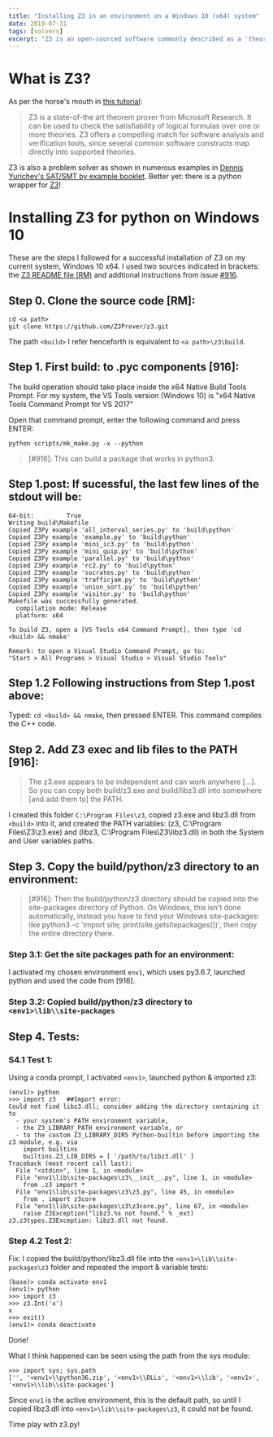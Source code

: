```yaml
---
title: "Installing Z3 in an environment on a Windows 10 (x64) system"
date: 2019-07-31
tags: [solvers]
excerpt: "Z3 is an open-sourced software commonly described as a 'theorem prover'. It is also a problem solver..."
---
```


# What is Z3?

As per the horse's mouth in [this tutorial](https://rise4fun.com/z3/tutorial):  
>Z3 is a state-of-the art theorem prover from Microsoft Research. It can be used to check the satisfiability of logical formulas over one or more theories. Z3 offers a compelling match for software analysis and verification tools, since several common software constructs map directly into supported theories.  

Z3 is also a problem solver as shown in numerous examples in [Dennis Yurichev's SAT/SMT by example booklet](https://yurichev.com/writings/SAT_SMT_by_example.pdf). Better yet: there is a python wrapper for [Z3](https://github.com/Z3Prover/z3)!


# Installing Z3 for python on Windows 10

These are the steps I followed for a successful installation of Z3 on my current system, Windows 10 x64. I used two sources indicated in brackets: the [Z3 README file (RM)](https://github.com/Z3Prover/z3/blob/master/README.md) and addtional instructions from issue [#916](https://github.com/Z3Prover/z3/issues/916).  


## Step 0. Clone the source code [RM]:
```
cd <a path>
git clone https://github.com/Z3Prover/z3.git
```
The path `<build>` I refer henceforth is equivalent to `<a path>\z3\build`.  

## Step 1. First build: to .pyc components [916]:

The build operation should take place inside the x64 Native Build Tools Prompt.
For my system, the VS Tools version (Windows 10) is "x64 Native Tools Command Prompt for VS 2017"

Open that command prompt, enter the following command and press ENTER:
```
python scripts/mk_make.py -x --python
```
> [#916]: This can build a package that works in python3.  

## Step 1.post: If sucessful, the last few lines of the stdout will be:
```
64-bit:         True
Writing build\Makefile
Copied Z3Py example 'all_interval_series.py' to 'build\python'
Copied Z3Py example 'example.py' to 'build\python'
Copied Z3Py example 'mini_ic3.py' to 'build\python'
Copied Z3Py example 'mini_quip.py' to 'build\python'
Copied Z3Py example 'parallel.py' to 'build\python'
Copied Z3Py example 'rc2.py' to 'build\python'
Copied Z3Py example 'socrates.py' to 'build\python'
Copied Z3Py example 'trafficjam.py' to 'build\python'
Copied Z3Py example 'union_sort.py' to 'build\python'
Copied Z3Py example 'visitor.py' to 'build\python'
Makefile was successfully generated.
  compilation mode: Release
  platform: x64

To build Z3, open a [VS Tools x64 Command Prompt], then type 'cd <build> && nmake'

Remark: to open a Visual Studio Command Prompt, go to:  
"Start > All Programs > Visual Studio > Visual Studio Tools"
```
## Step 1.2 Following instructions from Step 1.post above:

Typed: `cd <build> && nmake`, then pressed ENTER.
This command compiles the C++ code.  


## Step 2. Add Z3 exec and lib files to the PATH [916]:
 
> The z3.exe appears to be independent and can work anywhere [...]. So you can copy both build/z3.exe and build/libz3.dll into somewhere [and add them to] the PATH.  

I created this folder `C:\Program Files\z3`, copied z3.exe and libz3.dll from `<build>` into it, and created the PATH variables: (z3, C:\Program Files\Z3\z3.exe) and (libz3, C:\Program Files\Z3\libz3.dll) in both the System and User variables paths.

## Step 3. Copy the build/python/z3 directory to an environment:

> [#916]: Then the build/python/z3 directory should be copied into the site-packages directory of Python. On Windows, this isn't done automatically, instead you have to find your Windows site-packages: like python3 -c 'import site; print(site.getsitepackages())', then copy the entire directory there.


### Step 3.1: Get the site packages path for an environment:
I activated my chosen environment `env1`, which uses py3.6.7, launched python and used the code from [916].  

### Step 3.2: Copied build/python/z3 directory to `<env1>\lib\\site-packages`

## Step 4. Tests:

### S4.1 Test 1:
Using a conda prompt, I activated `<env1>`, launched python & imported z3:
```
(env1)> python
>>> import z3   ##Import error:
Could not find libz3.dll; consider adding the directory containing it to
  - your system's PATH environment variable,
  - the Z3_LIBRARY_PATH environment variable, or
  - to the custom Z3_LIBRARY_DIRS Python-builtin before importing the z3 module, e.g. via
    import builtins
    builtins.Z3_LIB_DIRS = [ '/path/to/libz3.dll' ]
Traceback (most recent call last):
  File "<stdin>", line 1, in <module>
  File "env1\lib\site-packages\z3\__init__.py", line 1, in <module>
    from .z3 import *
  File "env1\lib\site-packages\z3\z3.py", line 45, in <module>
    from . import z3core
  File "env1\lib\site-packages\z3\z3core.py", line 67, in <module>
    raise Z3Exception("libz3.%s not found." % _ext)
z3.z3types.Z3Exception: libz3.dll not found.
```
### Step 4.2 Test 2:
Fix: I copied the build/python/libz3.dll file into the `<env1>\lib\\site-packages\z3` folder and repeated the import & variable tests:
```
(base)> conda activate env1
(env1)> python
>>> import z3
>>> z3.Int('x')
x
>>> exit()
(env1)> conda deactivate
```
Done!

What I think happened can be seen using the path from the sys module:
```
>>> import sys; sys.path
['', '<env1>\\python36.zip', '<env1>\\DLLs', '<env1>\\lib', '<env1>', '<env1>\\lib\\site-packages']
```
Since `env1` is the active environment, this is the default path, so until I copied libz3.dll into `<env1>\lib\\site-packages\z3`, it could not be found.


Time play with z3.py!
